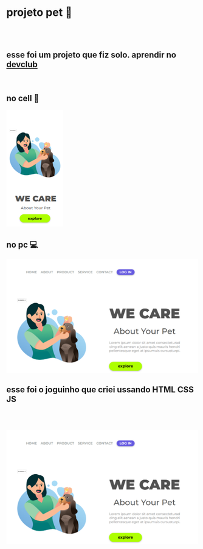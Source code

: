 <h1> projeto pet 🐶 </h1>
<br>
<br>
<h2>esse foi um projeto que fiz solo. aprendir no <a href="https://aulas.devclub.com.br/m/lessons/git-github-devclub-full-stack">devclub</a></h2>
<div display="inline-block">
<br>
<h2> no cell 📱 </h2>
    <img src="https://github.com/juniorrastafara16-svg/primeiro-respositorio/blob/main/Captura%20de%20tela%202025-09-28%20143747.png?raw=true" img/  width="150">
<h2> no pc 💻 </h2>
    <img src="https://github.com/juniorrastafara16-svg/primeiro-respositorio/blob/main/Captura%20de%20tela%202025-09-28%20142913.png?raw=true" img/ width="600" >

<h2> esse foi  o  joguinho  que  criei ussando  HTML CSS JS </h2>
<br>
<br>
<br>
<img src="https://github.com/juniorrastafara16-svg/primeiro-respositorio/blob/main/Captura%20de%20tela%202025-09-28%20142913.png?raw=true"img/ > 
